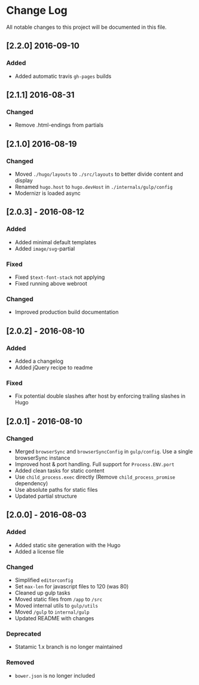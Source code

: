 # Change Log
All notable changes to this project will be documented in this file.

## [2.2.0] 2016-09-10
### Added
- Added automatic travis `gh-pages` builds

## [2.1.1] 2016-08-31
### Changed
- Remove .html-endings from partials

## [2.1.0] 2016-08-19
### Changed
- Moved `./hugo/layouts` to `./src/layouts` to better divide content and display
- Renamed `hugo.host` to `hugo.devHost` in `./internals/gulp/config`
-  Modernizr is loaded async

## [2.0.3] - 2016-08-12
### Added
- Added minimal default templates
- Added `image/svg`-partial

### Fixed
- Fixed `$text-font-stack` not applying
- Fixed running above webroot

### Changed
- Improved production build documentation

## [2.0.2] - 2016-08-10
### Added
- Added a changelog
- Added jQuery recipe to readme

### Fixed
- Fix potential double slashes after host by enforcing trailing slashes in Hugo

## [2.0.1] - 2016-08-10

### Changed
- Merged `browserSync` and `browserSyncConfig` in `gulp/config`. Use a single browserSync instance
- Improved host & port handling. Full support for `Process.ENV.port`
- Added clean tasks for static content
- Use `child_process.exec` directly (Remove `child_process_promise` dependency)
- Use absolute paths for static files
- Updated partial structure

## [2.0.0] - 2016-08-03

### Added
- Added static site generation with the Hugo
- Added a license file

### Changed
- Simplified `editorconfig`
- Set `max-len` for javascript files to 120 (was 80)
- Cleaned up gulp tasks
- Moved static files from `/app` to `/src`
- Moved internal utils to `gulp/utils`
- Moved `/gulp` to `internal/gulp`
- Updated README with changes

### Deprecated
- Statamic 1.x branch is no longer maintained

### Removed
- `bower.json` is no longer included
